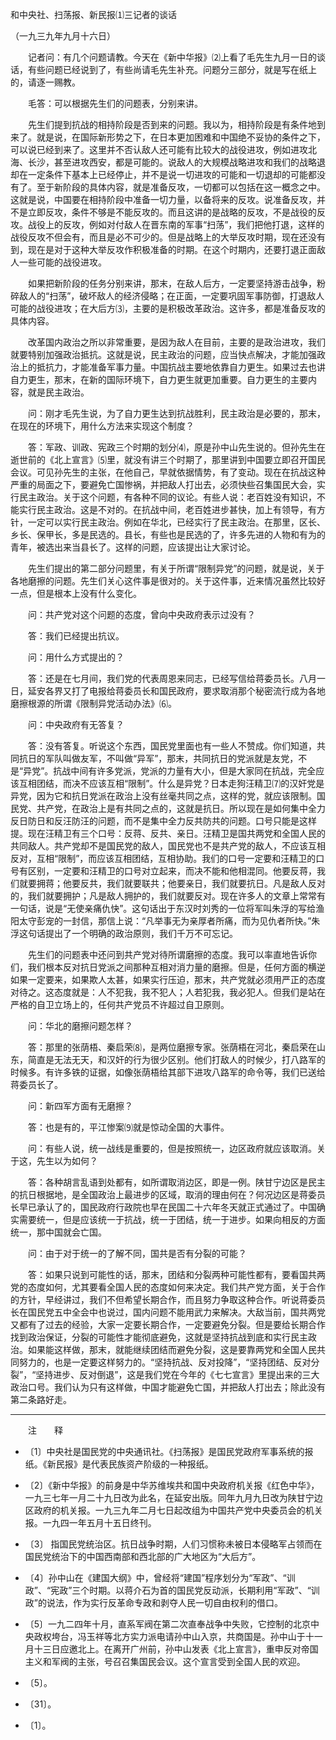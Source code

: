 和中央社、扫荡报、新民报⑴三记者的谈话

（一九三九年九月十六日）



　　记者问：有几个问题请教。今天在《新中华报》⑵上看了毛先生九月一日的谈话，有些问题已经说到了，有些尚请毛先生补充。问题分三部分，就是写在纸上的，请逐一赐教。 

　　毛答：可以根据先生们的问题表，分别来讲。 

　　先生们提到抗战的相持阶段是否到来的问题。我以为，相持阶段是有条件地到来了。就是说，在国际新形势之下，在日本更加困难和中国绝不妥协的条件之下，可以说已经到来了。这里并不否认敌人还可能有比较大的战役进攻，例如进攻北海、长沙，甚至进攻西安，都是可能的。说敌人的大规模战略进攻和我们的战略退却在一定条件下基本上已经停止，并不是说一切进攻的可能和一切退却的可能都没有了。至于新阶段的具体内容，就是准备反攻，一切都可以包括在这一概念之中。这就是说，中国要在相持阶段中准备一切力量，以备将来的反攻。说准备反攻，并不是立即反攻，条件不够是不能反攻的。而且这讲的是战略的反攻，不是战役的反攻。战役上的反攻，例如对付敌人在晋东南的军事“扫荡”，我们把他打退，这样的战役反攻不但会有，而且是必不可少的。但是战略上的大举反攻时期，现在还没有到，现在是对于这种大举反攻作积极准备的时期。在这个时期内，还要打退正面敌人一些可能的战役进攻。 

　　如果把新阶段的任务分别来讲，那末，在敌人后方，一定要坚持游击战争，粉碎敌人的“扫荡”，破坏敌人的经济侵略；在正面，一定要巩固军事防御，打退敌人可能的战役进攻；在大后方⑶，主要的是积极改革政治。这许多，都是准备反攻的具体内容。 

　　改革国内政治之所以非常重要，是因为敌人在目前，主要的是政治进攻，我们就要特别加强政治抵抗。这就是说，民主政治的问题，应当快点解决，才能加强政治上的抵抗力，才能准备军事力量。中国抗战主要地依靠自力更生。如果过去也讲自力更生，那末，在新的国际环境下，自力更生就更加重要。自力更生的主要内容，就是民主政治。 

　　问：刚才毛先生说，为了自力更生达到抗战胜利，民主政治是必要的，那末，在现在的环境下，用什么方法来实现这个制度？ 

　　答：军政、训政、宪政三个时期的划分⑷，原是孙中山先生说的。但孙先生在逝世前的《北上宣言》⑸里，就没有讲三个时期了，那里讲到中国要立即召开国民会议。可见孙先生的主张，在他自己，早就依据情势，有了变动。现在在抗战这种严重的局面之下，要避免亡国惨祸，并把敌人打出去，必须快些召集国民大会，实行民主政治。关于这个问题，有各种不同的议论。有些人说：老百姓没有知识，不能实行民主政治。这是不对的。在抗战中间，老百姓进步甚快，加上有领导，有方针，一定可以实行民主政治。例如在华北，已经实行了民主政治。在那里，区长、乡长、保甲长，多是民选的。县长，有些也是民选的了，许多先进的人物和有为的青年，被选出来当县长了。这样的问题，应该提出让大家讨论。 

　　先生们提出的第二部分问题里，有关于所谓“限制异党”的问题，就是说，关于各地磨擦的问题。先生们关心这件事是很对的。关于这件事，近来情况虽然比较好一点，但是根本上没有什么变化。 

　　问：共产党对这个问题的态度，曾向中央政府表示过没有？ 

　　答：我们已经提出抗议。 

　　问：用什么方式提出的？ 

　　答：还是在七月间，我们党的代表周恩来同志，已经写信给蒋委员长。八月一日，延安各界又打了电报给蒋委员长和国民政府，要求取消那个秘密流行成为各地磨擦根源的所谓《限制异党活动办法》⑹。 

　　问：中央政府有无答复？ 

　　答：没有答复。听说这个东西，国民党里面也有一些人不赞成。你们知道，共同抗日的军队叫做友军，不叫做“异军”，那末，共同抗日的党派就是友党，不是“异党”。抗战中间有许多党派，党派的力量有大小，但是大家同在抗战，完全应该互相团结，而决不应该互相“限制”。什么是异党？日本走狗汪精卫⑺的汉奸党是异党，因为它和抗日党派在政治上没有丝毫共同之点，这样的党，就应该限制。国民党、共产党，在政治上是有共同之点的，这就是抗日。所以现在是如何集中全力反日防日和反汪防汪的问题，而不是集中全力反共防共的问题。口号只能是这样提。现在汪精卫有三个口号：反蒋、反共、亲日。汪精卫是国共两党和全国人民的共同敌人。共产党却不是国民党的敌人，国民党也不是共产党的敌人，不应该互相反对，互相“限制”，而应该互相团结，互相协助。我们的口号一定要和汪精卫的口号有区别，一定要和汪精卫的口号对立起来，而决不能和他相混同。他要反蒋，我们就要拥蒋；他要反共，我们就要联共；他要亲日，我们就要抗日。凡是敌人反对的，我们就要拥护；凡是敌人拥护的，我们就要反对。现在许多人的文章上常常有一句话，说是“无使亲痛仇快”。这句话出于东汉时刘秀的一位将军叫朱浮的写给渔阳太守彭宠的一封信，那信上说：“凡举事无为亲厚者所痛，而为见仇者所快。”朱浮这句话提出了一个明确的政治原则，我们千万不可忘记。 

　　先生们的问题表中还问到共产党对待所谓磨擦的态度。我可以率直地告诉你们，我们根本反对抗日党派之间那种互相对消力量的磨擦。但是，任何方面的横逆如果一定要来，如果欺人太甚，如果实行压迫，那末，共产党就必须用严正的态度对待之。这态度就是：人不犯我，我不犯人；人若犯我，我必犯人。但我们是站在严格的自卫立场上的，任何共产党员不许超过自卫原则。 

　　问：华北的磨擦问题怎样？ 

　　答：那里的张荫梧、秦启荣⑻，是两位磨擦专家。张荫梧在河北，秦启荣在山东，简直是无法无天，和汉奸的行为很少区别。他们打敌人的时候少，打八路军的时候多。有许多铁的证据，如像张荫梧给其部下进攻八路军的命令等，我们已送给蒋委员长了。 

　　问：新四军方面有无磨擦？ 

　　答：也是有的，平江惨案⑼就是惊动全国的大事件。 

　　问：有些人说，统一战线是重要的，但是按照统一，边区政府就应该取消。关于这，先生以为如何？ 

　　答：各种胡言乱语到处都有，如所谓取消边区，即是一例。陕甘宁边区是民主的抗日根据地，是全国政治上最进步的区域，取消的理由何在？何况边区是蒋委员长早已承认了的，国民政府行政院也早在民国二十六年冬天就正式通过了。中国确实需要统一，但是应该统一于抗战，统一于团结，统一于进步。如果向相反的方面统一，那中国就会亡国。 

　　问：由于对于统一的了解不同，国共是否有分裂的可能？ 

　　答：如果只说到可能性的话，那末，团结和分裂两种可能性都有，要看国共两党的态度如何，尤其要看全国人民的态度如何来决定。我们共产党方面，关于合作的方针，早经讲过，我们不但希望长期合作，而且努力争取这种合作。听说蒋委员长在国民党五中全会中也说过，国内问题不能用武力来解决。大敌当前，国共两党又都有了过去的经验，大家一定要长期合作，一定要避免分裂。但是要给长期合作找到政治保证，分裂的可能性才能彻底避免，这就是坚持抗战到底和实行民主政治。如果能这样做，那末，就能继续团结而避免分裂，这是要靠两党和全国人民共同努力的，也是一定要这样努力的。“坚持抗战、反对投降”，“坚持团结、反对分裂”，“坚持进步、反对倒退”，这是我们党在今年的《七七宣言》里提出来的三大政治口号。我们认为只有这样做，中国才能避免亡国，并把敌人打出去；除此没有第二条路好走。 





------------------

　　注　　释 

- 〔1〕中央社是国民党的中央通讯社。《扫荡报》是国民党政府军事系统的报纸。《新民报》是代表民族资产阶级的一种报纸。 

- 〔2〕《新中华报》的前身是中华苏维埃共和国中央政府机关报《红色中华》，一九三七年一月二十九日改为此名，在延安出版。同年九月九日改为陕甘宁边区政府的机关报。一九三九年二月七日起改组为中国共产党中央委员会的机关报。一九四一年五月十五日终刊。 

- 〔3〕 指国民党统治区。抗日战争时期，人们习惯称未被日本侵略军占领而在国民党统治下的中国西南部和西北部的广大地区为“大后方”。 

- 〔4〕孙中山在《建国大纲》中，曾经将“建国”程序划分为“军政”、“训政”、“宪政”三个时期。以蒋介石为首的国民党反动派，长期利用“军政”、“训政”的说法，作为实行反革命专政和剥夺人民一切自由权利的借口。 

- 〔5〕一九二四年十月，直系军阀在第二次直奉战争中失败，它控制的北京中央政权垮台，冯玉祥等北方实力派电请孙中山入京，共商国是。孙中山于十一月十三日应邀北上。在离开广州前，孙中山发表《北上宣言》，重申反对帝国主义和军阀的主张，号召召集国民会议。这个宣言受到全国人民的欢迎。 

- 〔5〕。 

- 〔31〕。 

- 〔1〕。 

